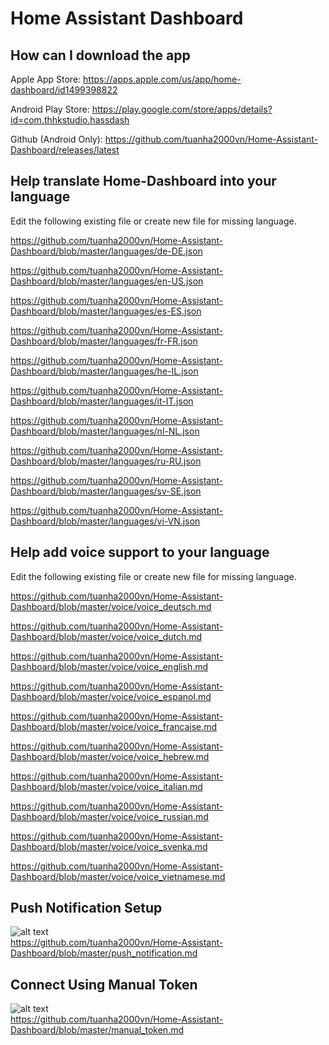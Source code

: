 # Home Assistant Dashboard

## How can I download the app
Apple App Store: https://apps.apple.com/us/app/home-dashboard/id1499398822

Android Play Store: https://play.google.com/store/apps/details?id=com.thhkstudio.hassdash

Github (Android Only): https://github.com/tuanha2000vn/Home-Assistant-Dashboard/releases/latest

## Help translate Home-Dashboard into your language

Edit the following existing file or create new file for missing language.

https://github.com/tuanha2000vn/Home-Assistant-Dashboard/blob/master/languages/de-DE.json

https://github.com/tuanha2000vn/Home-Assistant-Dashboard/blob/master/languages/en-US.json

https://github.com/tuanha2000vn/Home-Assistant-Dashboard/blob/master/languages/es-ES.json

https://github.com/tuanha2000vn/Home-Assistant-Dashboard/blob/master/languages/fr-FR.json

https://github.com/tuanha2000vn/Home-Assistant-Dashboard/blob/master/languages/he-IL.json

https://github.com/tuanha2000vn/Home-Assistant-Dashboard/blob/master/languages/it-IT.json

https://github.com/tuanha2000vn/Home-Assistant-Dashboard/blob/master/languages/nl-NL.json

https://github.com/tuanha2000vn/Home-Assistant-Dashboard/blob/master/languages/ru-RU.json

https://github.com/tuanha2000vn/Home-Assistant-Dashboard/blob/master/languages/sv-SE.json

https://github.com/tuanha2000vn/Home-Assistant-Dashboard/blob/master/languages/vi-VN.json

## Help add voice support to your language

Edit the following existing file or create new file for missing language.

https://github.com/tuanha2000vn/Home-Assistant-Dashboard/blob/master/voice/voice_deutsch.md

https://github.com/tuanha2000vn/Home-Assistant-Dashboard/blob/master/voice/voice_dutch.md

https://github.com/tuanha2000vn/Home-Assistant-Dashboard/blob/master/voice/voice_english.md

https://github.com/tuanha2000vn/Home-Assistant-Dashboard/blob/master/voice/voice_espanol.md

https://github.com/tuanha2000vn/Home-Assistant-Dashboard/blob/master/voice/voice_francaise.md

https://github.com/tuanha2000vn/Home-Assistant-Dashboard/blob/master/voice/voice_hebrew.md

https://github.com/tuanha2000vn/Home-Assistant-Dashboard/blob/master/voice/voice_italian.md

https://github.com/tuanha2000vn/Home-Assistant-Dashboard/blob/master/voice/voice_russian.md

https://github.com/tuanha2000vn/Home-Assistant-Dashboard/blob/master/voice/voice_svenka.md

https://github.com/tuanha2000vn/Home-Assistant-Dashboard/blob/master/voice/voice_vietnamese.md

## Push Notification Setup
![alt text](https://github.com/tuanha2000vn/Home-Assistant-Dashboard/raw/master/images/push_notification_2.png)
<br>https://github.com/tuanha2000vn/Home-Assistant-Dashboard/blob/master/push_notification.md

## Connect Using Manual Token
![alt text](https://github.com/tuanha2000vn/Home-Assistant-Dashboard/blob/master/images/manual-token-1.png)
<br>https://github.com/tuanha2000vn/Home-Assistant-Dashboard/blob/master/manual_token.md
